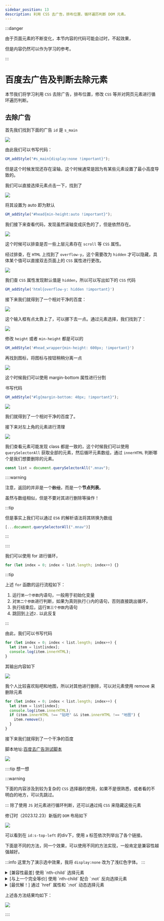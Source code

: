 ```yaml
---
sidebar_position: 13
description: 利用 CSS 去广告，排布位置，循环遍历判断 DOM 元素。
---
```


:::danger

由于页面元素的不断变化，本节内容的代码可能会过时，不起效果，

但是内容仍然可以作为学习的参考。

:::


# 百度去广告及判断去除元素

本节我们将学习利用 `CSS` 去除广告，排布位置，修改 `CSS` 等并对网页元素进行循环遍历判断。

## 去除广告

首先我们找到下面的广告 `id` 是 `s_main`

![](./img/12/1.png)

由此我们可以书写代码：

```js
GM_addStyle("#s_main{display:none !important}");
```

但是这个时候发现还存在滚轴，这个时候通常是因为有某些元素设置了最小高度导致的。

我们可以直接选择元素点击一下，找到了

![](./img/12/2.png)

将其设置为 auto 即为默认

```js
GM_addStyle("#head{min-height:auto !important}");
```

我们接下来查看代码，发现虽然滚轴变成灰色的了，但是依然存在。

![](./img/12/3.png)

这个时候可以排查是否一些上层元素存在 `scroll` 等 `CSS` 属性。

经过排查，在 `HTML` 上找到了 `overflow-y`，这个需要改为 `hidden` 才可以隐藏，具体某个值可以直接双击页面上的 `CSS` 属性进行更改。

![](./img/12/4.png)

我们查 `CSS` 属性发现默认值是 `hidden`，所以可以写出如下的 `CSS` 代码

```js
GM_addStyle('html{overflow-y: hidden !important}')
```

接下来我们就得到了一个相对干净的百度：

![](./img/12/5.png)

这个输入框有点太靠上了，可以挪下去一点。通过元素选择，我们找到了：

![](./img/12/6.png)

修改 `height` 或者 `min-height` 都是可以的

```js
GM_addStyle('#head_wrapper{min-height: 600px; !important}')
```

再找到图标，将图标与按钮稍稍分离一点

![](./img/12/7.png)

这个时候我们可以使用 margin-bottom 属性进行分割

书写代码

```js
GM_addStyle("#lg{margin-bottom: 40px; !important}");
```

![](./img/12/9.png)

我们就得到了一个相对干净的百度了。

接下来对左上角的元素进行清理

![](./img/12/10.png)

我们查看元素可能发现 class 都是一致的，这个时候我们可以使用 `querySelectorAll` 获取全部的元素，然后循环元素数组，通过 `innerHTML` 判断哪个是我们想要删除的元素。

```js
const list = document.querySelectorAll(".mnav");
```

::::warning

注意，返回的并非是一个~~数组~~，而是一个**节点列表**。

虽然与数组相似，但是不要对其进行删除等操作！

:::tip

但是事实上我们可以通过 `ES6` 的解析语法将其转换为数组

```js
[...document.querySelectorAll(".mnav")]
```

:::

::::


我们可以使用 for 进行循环，

```js
for (let index = 0; index < list.length; index++) {}
```

:::tip

上述 `for` 函数的运行流程如下：

1. 运行`第一个参数`内语句，一般用于初始化变量
2. 对`第二个参数`进行判断，如果为真则执行`{}`内的语句，否则直接跳出循环，
3. 执行结束后，运行`第三个参数`内语句
4. 跳回到上述`2.`
以此反复

:::

由此，我们可以书写代码

```js
for (let index = 0; index < list.length; index++) {
  let item = list[index];
  console.log(item.innerHTML);
}
```

其输出内容如下

![](./img/12/11.png)

我个人比较喜欢贴吧和地图，所以对其他进行删除，可以对元素使用 remove 来删除元素

```js
for (let index = 0; index < list.length; index++) {
  let item = list[index];
  console.log(item.innerHTML);
  if (item.innerHTML !== "贴吧" && item.innerHTML !== "地图") {
    item.remove();
  }
}
```
接下来我们就得到了一个干净的百度

脚本地址:[百度去广告测试脚本](https://bbs.tampermonkey.net.cn/forum.php?mod=viewthread&tid=689)

![](./img/12/12.png)

::::tip 想一想

:::warning

下面的内容涉及到较为复杂的 `CSS` 选择器的使用，如果不是很熟悉，或者看的不明白的地方，可以先跳过。

:::
除了使用 `JS` 对元素进行循环判断，还可以通过纯 `CSS` 来隐藏这些元素

修订时（2023.12.23）新版的 `DOM` 布局如下

![](./img/12/baidu.dom.png)

可以看到在 `id:s-top-left` 的div下，使用 `a` 标签依次列举出了各个链接。

下面是不同的方法，同一个效果，可以使用不同的方法实现，一般肯定是兼容性越强越好。

:::info
这里为了演示选中效果，我将 `display:none` 改为了浅红色字体。
:::
<details>
<summary>
[兼容性最差] 使用 `nth-child` 选择元素
</summary>
我们可以使用 `CSS` 的 [`nth-child`](https://developer.mozilla.org/zh-CN/docs/Web/CSS/:nth-child) 伪类选择器来选择第几个元素，然后将其隐藏。

数一下，我们需要选择第 1，2，5，6，7，8 个 `a` 标签，此外最后的那个“更多”的`div`也要选择上移除，所以我们可以书写如下代码：

```css
/* 选择#s-top-left下一层的第1个 a 标签 */
#s-top-left>a:nth-child(1),
/* 选择#s-top-left下一层的第2个 a 标签 */
#s-top-left>a:nth-child(2),
#s-top-left>a:nth-child(5),
#s-top-left>a:nth-child(6),
#s-top-left>a:nth-child(7),
#s-top-left>a:nth-child(8),
/* 选择#s-top-left下一层div下的所有 a 标签 */
#s-top-left>div a {
  color: rgba(255, 0, 0, 0.6);
}
```

当然，这样列举看起来就很蠢，`nth-child` 除了可以选择单个元素，还可以选择范围。

由此我们可以优化成下面的代码：


```css
/* 选择#s-top-left下一层的第 1~2 个 a 标签 */
#s-top-left>a:nth-child(n+1):nth-child(-n+2),
/* 选择#s-top-left下一层大于 5 的标签 a 标签 */
#s-top-left>a:nth-child(n+5),
#s-top-left>div a {
  color: rgba(255, 0, 0, 0.6);
}
```

</details>

<details>
<summary>
[与上一个完全等价] 使用 `nth-child` 配合 `:not` 反向选择元素
</summary>
当然，分成两段还是有点蠢，`:not` 伪类选择器可以选择不是某个元素的元素，我们直接排除第三个和第四个就可以了。

所以代码如下：

```css
/* 选择....不是（第三~四个）的 a 元素 */
#s-top-left>a:not(:nth-child(n+3):nth-child(-n+4)),
#s-top-left>div a
{
  color: rgba(255, 0, 0, 0.6);
}
```
</details>

<details>
<summary>
[最优解！] 通过 `href` 属性和 `:not` 动态选择元素
</summary>
上述方法都是利用顺序来选择元素，但是这样的话，如果列表顺序发生变化，那么就需要重新修改代码。

我们可以通过匹配 `href` 属性来选择元素，因为这个属性相对稳定，不会发生变化。

地图的地址是 `map.baidu.com`，贴吧的地址是 `tieba.baidu.com`，为了方便，我们可以仅匹配 `map` 和 `tieiba`。

使用 `CSS` 的 [`attribute*=`](https://developer.mozilla.org/zh-CN/docs/Web/CSS/Attribute_selectors#attrvalue_6) 属性选择器，可以选择属性值包含某个值的元素。

因此，尝试和 `:not` 结合，理一下思路，我们需要选择：

`#s-top-left` 下

- 不是（`href` 属性包含 `map`）
- 不是（`href` 属性包含 `tieba`）
  
的其他元素。

代码如下：

```css
#s-top-left a:not([href*=map]):not([href*=tieba]) {
    color: rgba(255, 0, 0, 0.6);
}
```

这样不论他的顺序如何变化，都可以正确选择了。

（前提是`#s-top-left` 这个 ID 不变）
</details>

上述各方法结果均如下：

![](./img/12/baidu.display.png)

::::
